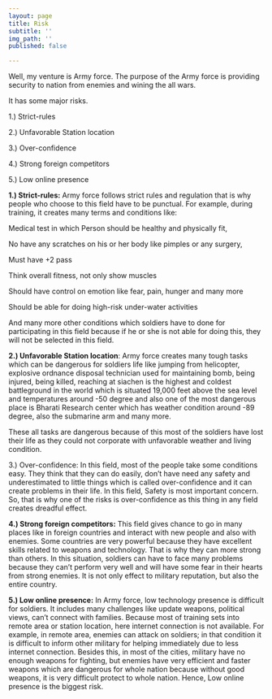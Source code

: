 ```yaml
---
layout: page
title: Risk
subtitle: ''
img_path: ''
published: false

---
```

Well, my venture is Army force. The purpose of the Army force is providing security to nation from enemies and wining the all wars.

It has some major risks.

1\.) Strict-rules

2\.) Unfavorable Station location

3\.) Over-confidence

4\.) Strong foreign competitors

5\.) Low online presence

**1.) Strict-rules:** Army force follows strict rules and regulation that is why people who choose to this field have to be punctual. For example, during training, it creates many terms and conditions like:

Medical test in which Person should be healthy and physically fit,

No have any scratches on his or her body like pimples or any surgery,

Must have +2 pass

Think overall fitness, not only show muscles

Should have control on emotion like fear, pain, hunger and many more

Should be able for doing high-risk under-water activities

And many more other conditions which soldiers have to done for participating in this field because if he or she is not able for doing this, they will not be selected in this field.

**2.) Unfavorable Station location**: Army force creates many tough tasks which can be dangerous for soldiers life like jumping from helicopter, explosive ordnance disposal technician used for maintaining bomb, being injured, being killed, reaching at siachen is the highest and coldest battleground in the world which is situated 19,000 feet above the sea level and temperatures around -50 degree and also one of the most dangerous place is Bharati Research center which has weather condition around -89 degree, also the submarine arm and many more.

These all tasks are dangerous because of this most of the soldiers have lost their life as they could not corporate with unfavorable weather and living condition.

3\.) Over-confidence: In this field, most of the people take some conditions easy. They think that they can do easily, don’t have need any safety and underestimated to little things which is called over-confidence and it can create problems in their life. In this field, Safety is most important concern. So, that is why one of the risks is over-confidence as this thing in any field creates dreadful effect.

**4.) Strong foreign competitors:** This field gives chance to go in many places like in foreign countries and interact with new people and also with enemies. Some countries are very powerful because they have excellent skills related to weapons and technology. That is why they can more strong than others. In this situation, soldiers can have to face many problems because they can’t perform very well and will have some fear in their hearts from strong enemies. It is not only effect to military reputation, but also the entire country.

**5.) Low online presence:** In Army force, low technology presence is difficult for soldiers. It includes many challenges like update weapons, political views, can’t connect with families. Because most of training sets into remote area or station location, here internet connection is not available. For example, in remote area, enemies can attack on soldiers; in that condition it is difficult to inform other military for helping immediately due to less internet connection. Besides this, in most of the cities, military have no enough weapons for fighting, but enemies have very efficient and faster weapons which are dangerous for whole nation because without good weapons, it is very difficult protect to whole nation. Hence, Low online presence is the biggest risk.